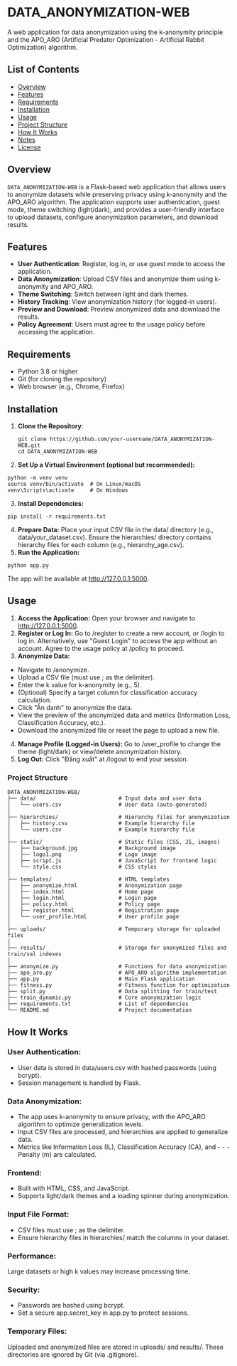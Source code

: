 # DATA_ANONYMIZATION-WEB
A web application for data anonymization using the k-anonymity principle and the APO_ARO (Artificial Predator Optimization - Artificial Rabbit Optimization) algorithm.
## List of Contents
- [Overview](#overview)
- [Features](#features)
- [Requirements](#requirements)
- [Installation](#installation)
- [Usage](#usage)
- [Project Structure](#project-structure)
- [How It Works](#how-it-works)
- [Notes](#notes)
- [License](#license)

## Overview
`DATA_ANONYMIZATION-WEB` is a Flask-based web application that allows users to anonymize datasets while preserving privacy using k-anonymity and the APO_ARO algorithm. The application supports user authentication, guest mode, theme switching (light/dark), and provides a user-friendly interface to upload datasets, configure anonymization parameters, and download results.

## Features
- **User Authentication**: Register, log in, or use guest mode to access the application.
- **Data Anonymization**: Upload CSV files and anonymize them using k-anonymity and APO_ARO.
- **Theme Switching**: Switch between light and dark themes.
- **History Tracking**: View anonymization history (for logged-in users).
- **Preview and Download**: Preview anonymized data and download the results.
- **Policy Agreement**: Users must agree to the usage policy before accessing the application.

## Requirements
- Python 3.8 or higher
- Git (for cloning the repository)
- Web browser (e.g., Chrome, Firefox)

## Installation
1. **Clone the Repository**:
   ```
   git clone https://github.com/your-username/DATA_ANONYMIZATION-WEB.git
   cd DATA_ANONYMIZATION-WEB
2. **Set Up a Virtual Environment (optional but recommended):**
```
python -m venv venv
source venv/bin/activate  # On Linux/macOS
venv\Scripts\activate     # On Windows
```
3. **Install Dependencies:**
```
pip install -r requirements.txt
```
4. **Prepare Data:**
Place your input CSV file in the data/ directory (e.g., data/your_dataset.csv).
Ensure the hierarchies/ directory contains hierarchy files for each column (e.g., hierarchy_age.csv).
5. **Run the Application:**
```
python app.py
```
The app will be available at http://127.0.0.1:5000.
## Usage
1. **Access the Application:**
Open your browser and navigate to http://127.0.0.1:5000.
2. **Register or Log In:**
Go to /register to create a new account, or /login to log in.
Alternatively, use "Guest Login" to access the app without an account.
Agree to the usage policy at /policy to proceed.
3. **Anonymize Data:**
- Navigate to /anonymize.
- Upload a CSV file (must use ; as the delimiter).
- Enter the k value for k-anonymity (e.g., 5).
- (Optional) Specify a target column for classification accuracy calculation.
- Click "Ẩn danh" to anonymize the data.
- View the preview of the anonymized data and metrics (Information Loss, Classification Accuracy, etc.).
- Download the anonymized file or reset the page to upload a new file.
4. **Manage Profile (Logged-in Users):**
Go to /user_profile to change the theme (light/dark) or view/delete anonymization history.
5. **Log Out:**
Click "Đăng xuất" at /logout to end your session.
### Project Structure
```
DATA_ANONYMIZATION-WEB/
├── data/                          # Input data and user data
│   └── users.csv                  # User data (auto-generated)
│
├── hierarchies/                   # Hierarchy files for anonymization
│   ├── history.csv                # Example hierarchy file
│   └── users.csv                  # Example hierarchy file
│
├── static/                        # Static files (CSS, JS, images)
│   ├── background.jpg             # Background image
│   ├── logo1.png                  # Logo image
│   ├── script.js                  # JavaScript for frontend logic
│   └── style.css                  # CSS styles
│
├── templates/                     # HTML templates
│   ├── anonymize.html             # Anonymization page
│   ├── index.html                 # Home page
│   ├── login.html                 # Login page
│   ├── policy.html                # Policy page
│   ├── register.html              # Registration page
│   └── user_profile.html          # User profile page
│
├── uploads/                       # Temporary storage for uploaded files
│
├── results/                       # Storage for anonymized files and train/val indexes
│
├── anonymize.py                   # Functions for data anonymization
├── apo_aro.py                     # APO_ARO algorithm implementation
├── app.py                         # Main Flask application
├── fitness.py                     # Fitness function for optimization
├── split.py                       # Data splitting for train/test
├── train_dynamic.py               # Core anonymization logic
├── requirements.txt               # List of dependencies
└── README.md                      # Project documentation
```
## How It Works
### User Authentication:
- User data is stored in data/users.csv with hashed passwords (using bcrypt).
- Session management is handled by Flask.
### Data Anonymization:
- The app uses k-anonymity to ensure privacy, with the APO_ARO algorithm to optimize generalization levels.
- Input CSV files are processed, and hierarchies are applied to generalize data.
- Metrics like Information Loss (IL), Classification Accuracy (CA), and - - - Penalty (m) are calculated.
### Frontend:
- Built with HTML, CSS, and JavaScript.
- Supports light/dark themes and a loading spinner during anonymization.
### Input File Format:
- CSV files must use ; as the delimiter.
- Ensure hierarchy files in hierarchies/ match the columns in your dataset.
### Performance:
Large datasets or high k values may increase processing time.
### Security:
- Passwords are hashed using bcrypt.
- Set a secure app.secret_key in app.py to protect sessions.
### Temporary Files:
Uploaded and anonymized files are stored in uploads/ and results/. These directories are ignored by Git (via .gitignore).